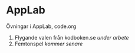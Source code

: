 # AppLab
Övningar i AppLab, code.org

1. Flygande valen från kodboken.se *under arbete*
2. Femtonspel *kommer senare*
